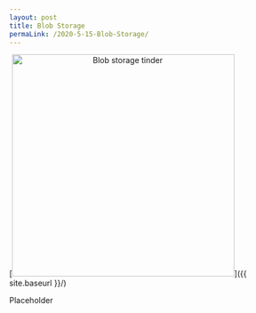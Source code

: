 ```yaml
---
layout: post
title: Blob Storage
permaLink: /2020-5-15-Blob-Storage/
---
```

[<img src="{{ site.baseurl }}/images/blobTinder.png" alt="Blob storage tinder" style="width: 400px; text-align: center;"/>]({{ site.baseurl }}/)

Placeholder